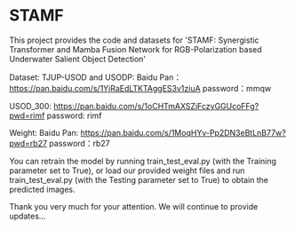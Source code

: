 # STAMF
This project provides the code and datasets for 'STAMF: Synergistic Transformer and Mamba Fusion Network for RGB-Polarization based Underwater Salient Object Detection'


Dataset: 
TJUP-USOD and USODP: Baidu Pan：https://pan.baidu.com/s/1YjRaEdLTKTAggES3v1ziuA password：mmqw

USOD_300: https://pan.baidu.com/s/1oCHTmAXSZjFczyGGUcoFFg?pwd=rimf password: rimf


Weight:
Baidu Pan: https://pan.baidu.com/s/1MoqHYv-Pp2DN3eBtLnB77w?pwd=rb27 password：rb27


You can retrain the model by running train_test_eval.py (with the Training parameter set to True), or load our provided weight files and run train_test_eval.py (with the Testing parameter set to True) to obtain the predicted images.

Thank you very much for your attention. We will continue to provide updates...

